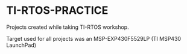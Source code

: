 # TI-RTOS-PRACTICE
Projects created while taking TI-RTOS workshop.

Target used for all projects was an MSP-EXP430F5529LP (TI MSP430 LaunchPad)
